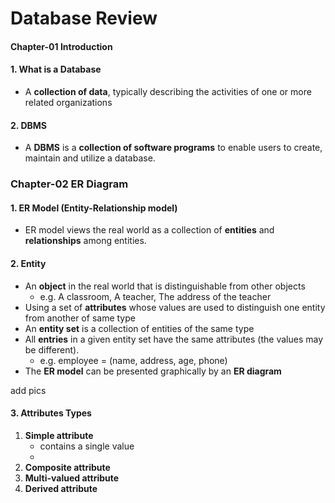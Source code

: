# Database Review

#### Chapter-01 Introduction

#### 1. What is a Database

* A **collection of data**, typically describing the activities of one or more related organizations

 #### 2. DBMS

* A **DBMS** is a **collection of software programs** to enable users to create, maintain and utilize a database.





### Chapter-02 ER Diagram

#### 1. ER Model (Entity-Relationship model)

* ER model views the real world as a collection of **entities** and **relationships** among entities.

#### 2. Entity

* An **object** in the real world that is distinguishable from other objects
  * e.g. A classroom, A teacher, The address of the teacher
* Using a set of **attributes** whose values are used to distinguish one entity from another of same type
* An **entity set** is a collection of entities of the same type
* All **entries** in a given entity set have the same attributes (the values may be different).
  * e.g. employee = (name, address, age, phone)
* The **ER model** can be presented graphically by an **ER diagram**

add pics

#### 3. Attributes Types

1. **Simple attribute**
   * contains a single value
   * 
2. **Composite attribute**
3. **Multi-valued attribute**
4. **Derived attribute**



